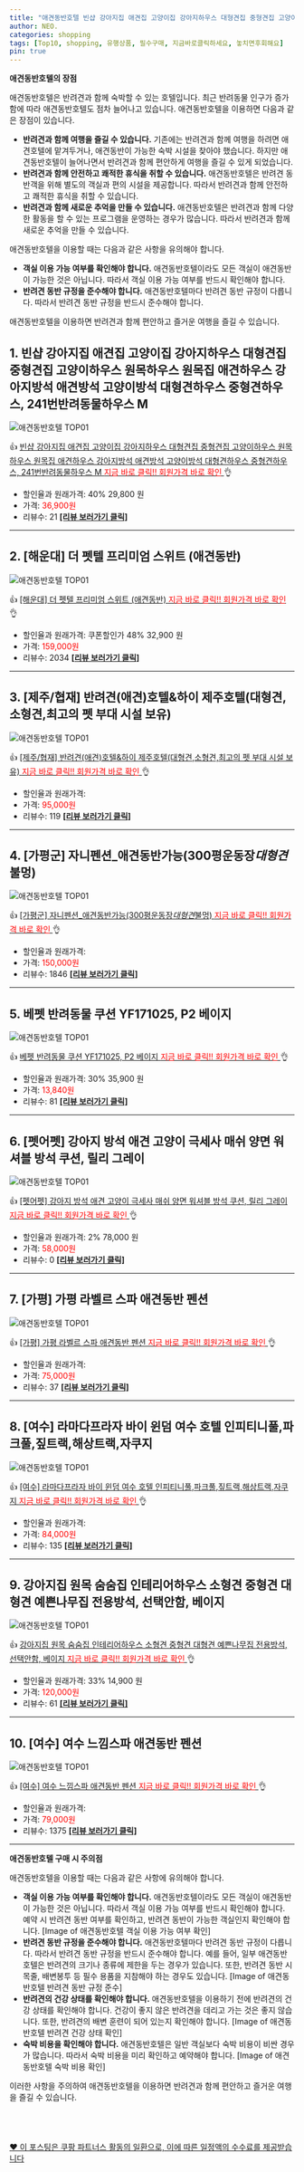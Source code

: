 ```yaml
---
title: "애견동반호텔 빈샵 강아지집 애견집 고양이집 강아지하우스 대형견집 중형견집 고양이하우스 원목하우스 원목집 애견하우스 강아지방석 애견방석 고 필수 필요 추천 제품 비교 최저 가격 비교 장점 구매 후기 구매평"
author: NEO.
categories: shopping
tags: [Top10, shopping, 유행상품, 필수구매, 지금바로클릭하세요, 놓치면후회해요]
pin: true
---
```

**애견동반호텔의 장점**

애견동반호텔은 반려견과 함께 숙박할 수 있는 호텔입니다. 최근 반려동물 인구가 증가함에 따라 애견동반호텔도 점차 늘어나고 있습니다. 애견동반호텔을 이용하면 다음과 같은 장점이 있습니다.

* **반려견과 함께 여행을 즐길 수 있습니다.** 기존에는 반려견과 함께 여행을 하려면 애견호텔에 맡겨두거나, 애견동반이 가능한 숙박 시설을 찾아야 했습니다. 하지만 애견동반호텔이 늘어나면서 반려견과 함께 편안하게 여행을 즐길 수 있게 되었습니다.
* **반려견과 함께 안전하고 쾌적한 휴식을 취할 수 있습니다.** 애견동반호텔은 반려견 동반객을 위해 별도의 객실과 편의 시설을 제공합니다. 따라서 반려견과 함께 안전하고 쾌적한 휴식을 취할 수 있습니다.
* **반려견과 함께 새로운 추억을 만들 수 있습니다.** 애견동반호텔은 반려견과 함께 다양한 활동을 할 수 있는 프로그램을 운영하는 경우가 많습니다. 따라서 반려견과 함께 새로운 추억을 만들 수 있습니다.

애견동반호텔을 이용할 때는 다음과 같은 사항을 유의해야 합니다.

* **객실 이용 가능 여부를 확인해야 합니다.** 애견동반호텔이라도 모든 객실이 애견동반이 가능한 것은 아닙니다. 따라서 객실 이용 가능 여부를 반드시 확인해야 합니다.
* **반려견 동반 규정을 준수해야 합니다.** 애견동반호텔마다 반려견 동반 규정이 다릅니다. 따라서 반려견 동반 규정을 반드시 준수해야 합니다.

애견동반호텔을 이용하면 반려견과 함께 편안하고 즐거운 여행을 즐길 수 있습니다.

   

## 1. 빈샵 강아지집 애견집 고양이집 강아지하우스 대형견집 중형견집 고양이하우스 원목하우스 원목집 애견하우스 강아지방석 애견방석 고양이방석 대형견하우스 중형견하우스, 241번반려동물하우스 M

![애견동반호텔 TOP01](https://thumbnail9.coupangcdn.com/thumbnails/remote/490x490ex/image/vendor_inventory/cdc0/67c1d81e801929992f6bee14736631787d28e5eada58ad743917f6942c7e.jpg)


👍 [빈샵 강아지집 애견집 고양이집 강아지하우스 대형견집 중형견집 고양이하우스 원목하우스 원목집 애견하우스 강아지방석 애견방석 고양이방석 대형견하우스 중형견하우스, 241번반려동물하우스 M <font color=red> 지금 바로 클릭!! 회원가격 바로 확인 </font> ](https://link.coupang.com/re/AFFSDP?lptag=AF3617701&subid=GithubCoopas&pageKey=7090558964&traceid=V0-153&itemId=17668204405&vendorItemId=84833616025) 👌 


- 할인율과 원래가격: 40%  29,800   원
- 가격: <span style='color:red'>36,900원</span>
- 리뷰수: 21  [**[리뷰 보러가기 클릭]**](https://link.coupang.com/re/AFFSDP?lptag=AF3617701&subid=GithubCoopas&pageKey=7090558964&traceid=V0-153&itemId=17668204405&vendorItemId=84833616025)

---


   

## 2. [해운대] 더 펫텔 프리미엄 스위트 (애견동반)

![애견동반호텔 TOP01](https://thumbnail8.coupangcdn.com/thumbnails/remote/490x490ex/image/travel_reactor/travelSeller/hotel/A00182205/d193adb0-025b-40b2-a877-ccada2c9693e.jpg)


👍 [[해운대] 더 펫텔 프리미엄 스위트 (애견동반) <font color=red> 지금 바로 클릭!! 회원가격 바로 확인 </font> ](https://link.coupang.com/re/AFFTDP?lptag=AF3617701&subid=GithubCoopas&pageKey=163834572&traceid=V0-153&itemId=None&vendorItemId=None) 👌 


- 할인율과 원래가격: 쿠폰할인가 48%  32,900   원
- 가격: <span style='color:red'>159,000원</span>
- 리뷰수: 2034  [**[리뷰 보러가기 클릭]**](https://link.coupang.com/re/AFFTDP?lptag=AF3617701&subid=GithubCoopas&pageKey=163834572&traceid=V0-153&itemId=None&vendorItemId=None)

---


   

## 3. [제주/협재] 반려견(애견)호텔&하이 제주호텔(대형견,소형견,최고의 펫 부대 시설 보유)

![애견동반호텔 TOP01](https://thumbnail6.coupangcdn.com/thumbnails/remote/490x490ex/image/travel_reactor/travelSeller/hotel/A00037469/1ad27695-c5eb-4ede-b301-69644540ecbf.jpg)


👍 [[제주/협재] 반려견(애견)호텔&하이 제주호텔(대형견,소형견,최고의 펫 부대 시설 보유) <font color=red> 지금 바로 클릭!! 회원가격 바로 확인 </font> ](https://link.coupang.com/re/AFFTDP?lptag=AF3617701&subid=GithubCoopas&pageKey=175650467&traceid=V0-153&itemId=None&vendorItemId=None) 👌 


- 할인율과 원래가격: 
- 가격: <span style='color:red'>95,000원</span>
- 리뷰수: 119  [**[리뷰 보러가기 클릭]**](https://link.coupang.com/re/AFFTDP?lptag=AF3617701&subid=GithubCoopas&pageKey=175650467&traceid=V0-153&itemId=None&vendorItemId=None)

---


   

## 4. [가평군] 자니펜션_애견동반가능(300평운동장*대형견*불멍)

![애견동반호텔 TOP01](https://thumbnail6.coupangcdn.com/thumbnails/remote/490x490ex/image/travel_reactor/static/booking/image/pension/ddnayo/ebfba42a-5652-4eec-bdca-e01ef04d5696.jpg)


👍 [[가평군] 자니펜션_애견동반가능(300평운동장*대형견*불멍) <font color=red> 지금 바로 클릭!! 회원가격 바로 확인 </font> ](https://link.coupang.com/re/AFFTDP?lptag=AF3617701&subid=GithubCoopas&pageKey=271042331&traceid=V0-153&itemId=None&vendorItemId=None) 👌 


- 할인율과 원래가격: 
- 가격: <span style='color:red'>150,000원</span>
- 리뷰수: 1846  [**[리뷰 보러가기 클릭]**](https://link.coupang.com/re/AFFTDP?lptag=AF3617701&subid=GithubCoopas&pageKey=271042331&traceid=V0-153&itemId=None&vendorItemId=None)

---


   

## 5. 베펫 반려동물 쿠션 YF171025, P2 베이지

![애견동반호텔 TOP01](https://thumbnail6.coupangcdn.com/thumbnails/remote/490x490ex/image/retail/images/2018/03/23/9/5/a65a9bf8-1065-454f-8d16-2df763978086.jpg)


👍 [베펫 반려동물 쿠션 YF171025, P2 베이지 <font color=red> 지금 바로 클릭!! 회원가격 바로 확인 </font> ](https://link.coupang.com/re/AFFSDP?lptag=AF3617701&subid=GithubCoopas&pageKey=71824271&traceid=V0-153&itemId=239469602&vendorItemId=3589603812) 👌 


- 할인율과 원래가격: 30%  35,900   원
- 가격: <span style='color:red'>13,840원</span>
- 리뷰수: 81  [**[리뷰 보러가기 클릭]**](https://link.coupang.com/re/AFFSDP?lptag=AF3617701&subid=GithubCoopas&pageKey=71824271&traceid=V0-153&itemId=239469602&vendorItemId=3589603812)

---


   

## 6. [펫어펫] 강아지 방석 애견 고양이 극세사 매쉬 양면 워셔블 방석 쿠션, 릴리 그레이

![애견동반호텔 TOP01](https://thumbnail9.coupangcdn.com/thumbnails/remote/490x490ex/image/vendor_inventory/f205/26fa9c4f63b110b6eefe643ff92b09e93d03b4c1b5dffb36922dbd27fc7c.jpg)


👍 [[펫어펫] 강아지 방석 애견 고양이 극세사 매쉬 양면 워셔블 방석 쿠션, 릴리 그레이 <font color=red> 지금 바로 클릭!! 회원가격 바로 확인 </font> ](https://link.coupang.com/re/AFFSDP?lptag=AF3617701&subid=GithubCoopas&pageKey=6974110545&traceid=V0-153&itemId=20028173895&vendorItemId=87124772990) 👌 


- 할인율과 원래가격: 2%  78,000   원
- 가격: <span style='color:red'>58,000원</span>
- 리뷰수: 0  [**[리뷰 보러가기 클릭]**](https://link.coupang.com/re/AFFSDP?lptag=AF3617701&subid=GithubCoopas&pageKey=6974110545&traceid=V0-153&itemId=20028173895&vendorItemId=87124772990)

---


   

## 7. [가평] 가평 라벨르 스파 애견동반 펜션

![애견동반호텔 TOP01](https://thumbnail8.coupangcdn.com/thumbnails/remote/490x490ex/image/travel_reactor/travelSeller/pension/A00152781/f16c1eb9-1c40-4792-8e1e-b0a747e42870.jpg)


👍 [[가평] 가평 라벨르 스파 애견동반 펜션 <font color=red> 지금 바로 클릭!! 회원가격 바로 확인 </font> ](https://link.coupang.com/re/AFFTDP?lptag=AF3617701&subid=GithubCoopas&pageKey=10000002609583&traceid=V0-153&itemId=None&vendorItemId=None) 👌 


- 할인율과 원래가격: 
- 가격: <span style='color:red'>75,000원</span>
- 리뷰수: 37  [**[리뷰 보러가기 클릭]**](https://link.coupang.com/re/AFFTDP?lptag=AF3617701&subid=GithubCoopas&pageKey=10000002609583&traceid=V0-153&itemId=None&vendorItemId=None)

---


   

## 8. [여수] 라마다프라자 바이 윈덤 여수 호텔 인피티니풀,파크풀,짚트랙,해상트랙,자쿠지

![애견동반호텔 TOP01](https://thumbnail10.coupangcdn.com/thumbnails/remote/490x490ex/image/travel_reactor/travelSeller/resort/A00531183/32567808-d13c-4347-9113-8dedf0aee347.png)


👍 [[여수] 라마다프라자 바이 윈덤 여수 호텔 인피티니풀,파크풀,짚트랙,해상트랙,자쿠지 <font color=red> 지금 바로 클릭!! 회원가격 바로 확인 </font> ](https://link.coupang.com/re/AFFTDP?lptag=AF3617701&subid=GithubCoopas&pageKey=10000000628028&traceid=V0-153&itemId=None&vendorItemId=None) 👌 


- 할인율과 원래가격: 
- 가격: <span style='color:red'>84,000원</span>
- 리뷰수: 135  [**[리뷰 보러가기 클릭]**](https://link.coupang.com/re/AFFTDP?lptag=AF3617701&subid=GithubCoopas&pageKey=10000000628028&traceid=V0-153&itemId=None&vendorItemId=None)

---


   

## 9. 강아지집 원목 숨숨집 인테리어하우스 소형견 중형견 대형견 예쁜나무집 전용방석, 선택안함, 베이지

![애견동반호텔 TOP01](https://thumbnail8.coupangcdn.com/thumbnails/remote/490x490ex/image/vendor_inventory/0d57/520710d408cee4fa67d27f02c615072064aa1c3a029e23473f033558020d.JPG)


👍 [강아지집 원목 숨숨집 인테리어하우스 소형견 중형견 대형견 예쁜나무집 전용방석, 선택안함, 베이지 <font color=red> 지금 바로 클릭!! 회원가격 바로 확인 </font> ](https://link.coupang.com/re/AFFSDP?lptag=AF3617701&subid=GithubCoopas&pageKey=7204697625&traceid=V0-153&itemId=18218458078&vendorItemId=85352972228) 👌 


- 할인율과 원래가격: 33%  14,900   원
- 가격: <span style='color:red'>120,000원</span>
- 리뷰수: 61  [**[리뷰 보러가기 클릭]**](https://link.coupang.com/re/AFFSDP?lptag=AF3617701&subid=GithubCoopas&pageKey=7204697625&traceid=V0-153&itemId=18218458078&vendorItemId=85352972228)

---


   

## 10. [여수] 여수 느낌스파 애견동반 펜션

![애견동반호텔 TOP01](https://thumbnail6.coupangcdn.com/thumbnails/remote/490x490ex/image/travel_reactor/travelSeller/pension/A00152781/b5085357-e27a-4ea7-8684-2056afdcc817.jpg)


👍 [[여수] 여수 느낌스파 애견동반 펜션 <font color=red> 지금 바로 클릭!! 회원가격 바로 확인 </font> ](https://link.coupang.com/re/AFFTDP?lptag=AF3617701&subid=GithubCoopas&pageKey=205592766&traceid=V0-153&itemId=None&vendorItemId=None) 👌 


- 할인율과 원래가격: 
- 가격: <span style='color:red'>79,000원</span>
- 리뷰수: 1375  [**[리뷰 보러가기 클릭]**](https://link.coupang.com/re/AFFTDP?lptag=AF3617701&subid=GithubCoopas&pageKey=205592766&traceid=V0-153&itemId=None&vendorItemId=None)

---
**애견동반호텔 구매 시 주의점**

애견동반호텔을 이용할 때는 다음과 같은 사항에 유의해야 합니다.

* **객실 이용 가능 여부를 확인해야 합니다.** 애견동반호텔이라도 모든 객실이 애견동반이 가능한 것은 아닙니다. 따라서 객실 이용 가능 여부를 반드시 확인해야 합니다. 예약 시 반려견 동반 여부를 확인하고, 반려견 동반이 가능한 객실인지 확인해야 합니다.
[Image of 애견동반호텔 객실 이용 가능 여부 확인]
* **반려견 동반 규정을 준수해야 합니다.** 애견동반호텔마다 반려견 동반 규정이 다릅니다. 따라서 반려견 동반 규정을 반드시 준수해야 합니다. 예를 들어, 일부 애견동반호텔은 반려견의 크기나 종류에 제한을 두는 경우가 있습니다. 또한, 반려견 동반 시 목줄, 배변봉투 등 필수 용품을 지참해야 하는 경우도 있습니다.
[Image of 애견동반호텔 반려견 동반 규정 준수]
* **반려견의 건강 상태를 확인해야 합니다.** 애견동반호텔을 이용하기 전에 반려견의 건강 상태를 확인해야 합니다. 건강이 좋지 않은 반려견을 데리고 가는 것은 좋지 않습니다. 또한, 반려견의 배변 훈련이 되어 있는지 확인해야 합니다.
[Image of 애견동반호텔 반려견 건강 상태 확인]
* **숙박 비용을 확인해야 합니다.** 애견동반호텔은 일반 객실보다 숙박 비용이 비싼 경우가 많습니다. 따라서 숙박 비용을 미리 확인하고 예약해야 합니다.
[Image of 애견동반호텔 숙박 비용 확인]

이러한 사항을 주의하여 애견동반호텔을 이용하면 반려견과 함께 편안하고 즐거운 여행을 즐길 수 있습니다.<br><br><br><br><br> [ ❤  이 포스팅은 쿠팡 파트너스 활동의 일환으로, 이에 따른 일정액의 수수료를 제공받습니다](https://link.coupang.com/a/bcEFyh)